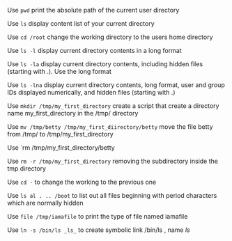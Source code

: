 Use `pwd` print the absolute path of the current user directory

Use `ls` display content list of your current directory

Use `cd /root` change the working directory to the users home directory

Use `ls -l` display current directory contents in a long format

Use `ls -la` display current directory contents, including hidden files (starting with .). Use the long format

Use `ls -lna` display current directory contents, long format, user and group IDs displayed numerically, and hidden files (starting with .)

Use `mkdir /tmp/my_first_directory` create a script that create a directory name my_first_directory in the /tmp/ directory

Use `mv /tmp/betty /tmp/my_first_diirectory/betty` move the file betty from /tmp/ to /tmp/my_first_directory

Use `rm /tmp/my_first_directory/betty

Use `rm -r /tmp/my_first_directory` removing the subdirectory inside the tmp directory

Use `cd -` to change the working to the previous one

Use `ls al . .. /boot` to list out all files beginning with period characters which are normally hidden

Use `file /tmp/iamafile` to print the type of file named iamafile

Use `ln -s /bin/ls _ls_` to create symbolic link /bin/ls , name _ls_
